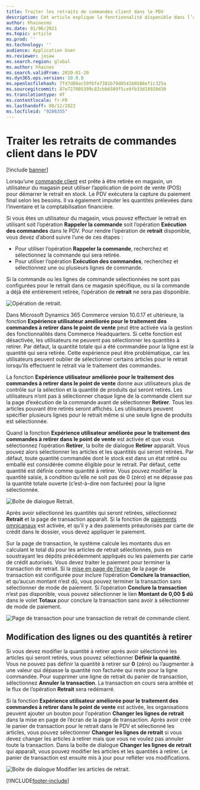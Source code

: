 ```yaml
---
title: Traiter les retraits de commandes client dans le PDV
description: Cet article explique la fonctionnalité disponible dans l’application de point de vente (PDV) pour traiter les retraits de commandes client.
author: hhainesms
ms.date: 01/06/2021
ms.topic: article
ms.prod: ''
ms.technology: ''
audience: Application User
ms.reviewer: josaw
ms.search.region: global
ms.author: hhaines
ms.search.validFrom: 2020-01-20
ms.dyn365.ops.version: 10.0.8
ms.openlocfilehash: 7fd7d08ac59f6fe7381b79d854160188ef1c325a
ms.sourcegitcommit: 87e727005399c82cbb6509f5ce9fb33d18928d30
ms.translationtype: HT
ms.contentlocale: fr-FR
ms.lasthandoff: 08/12/2022
ms.locfileid: "9286355"
---
```

# <a name="process-customer-order-pickups-in-pos"></a>Traiter les retraits de commandes client dans le PDV

[!include [banner](includes/banner.md)]

Lorsqu’une [commande client](customer-orders-overview.md) est prête à être retirée en magasin, un utilisateur du magasin peut utiliser l’application de point de vente (POS) pour démarrer le retrait en stock. Le PDV exécutera la capture du paiement final selon les besoins. Il va également imputer les quantités prélevées dans l’inventaire et la comptabilisation financière.

Si vous êtes un utilisateur du magasin, vous pouvez effectuer le retrait en utilisant soit l’opération **Rappeler la commande** soit l’opération **Exécution des commandes** dans le PDV. Pour rendre l’opération de **retrait** disponible, vous devez d’abord suivre l’une de ces étapes :

- Pour utiliser l’opération **Rappeler la commande**, recherchez et sélectionnez la commande qui sera retirée.
- Pour utiliser l’opération **Exécution des commandes**, recherchez et sélectionnez une ou plusieurs lignes de commande.

Si la commande ou les lignes de commande sélectionnées ne sont pas configurées pour le retrait dans ce magasin spécifique, ou si la commande a déjà été entièrement retirée, l’opération de **retrait** ne sera pas disponible.

![Opération de retrait.](media/pickupoperation.png)

Dans Microsoft Dynamics 365 Commerce version 10.0.17 et ultérieure, la fonction **Expérience utilisateur améliorée pour le traitement des commandes à retirer dans le point de vente** peut être activée via la gestion des fonctionnalités dans Commerce Headquarters. Si cette fonction est désactivée, les utilisateurs ne peuvent pas sélectionner les quantités à retirer. Par défaut, la quantité totale qui a été commandée pour la ligne est la quantité qui sera retirée. Cette expérience peut être problématique, car les utilisateurs peuvent oublier de sélectionner certains articles pour le retrait lorsqu’ils effectuent le retrait via le traitement des commandes.

La fonction **Expérience utilisateur améliorée pour le traitement des commandes à retirer dans le point de vente** donne aux utilisateurs plus de contrôle sur la sélection et la quantité de produits qui seront retirés. Les utilisateurs n’ont pas à sélectionner chaque ligne de la commande client sur la page d’exécution de la commande avant de sélectionner **Retirer**. Tous les articles pouvant être retirés seront affichés. Les utilisateurs peuvent spécifier plusieurs lignes pour le retrait même si une seule ligne de produits est sélectionnée.

Quand la fonction **Expérience utilisateur améliorée pour le traitement des commandes à retirer dans le point de vente** est activée et que vous sélectionnez l’opération **Retirer**, la boîte de dialogue **Retirer** apparaît. Vous pouvez alors sélectionner les articles et les quantités qui seront retirées. Par défaut, toute quantité commandée dont le stock est dans un état retiré ou emballé est considérée comme éligible pour le retrait. Par défaut, cette quantité est définie comme quantité à retirer. Vous pouvez modifier la quantité saisie, à condition qu’elle ne soit pas de 0 (zéro) et ne dépasse pas la quantité totale ouverte (c’est-à-dire non facturée) pour la ligne sélectionnée.

![Boîte de dialogue Retrait.](media/pickupselect.png)

Après avoir sélectionné les quantités qui seront retirées, sélectionnez **Retrait** et la page de transaction apparaît. Si la fonction de [paiements omnicanaux](omni-channel-payments.md) est activée, et qu’il y a des paiements préautorisés par carte de crédit dans le dossier, vous devez appliquer le paiement.

Sur la page de transaction, le système calcule les montants dus en calculant le total dû pour les articles de retrait sélectionnés, puis en soustrayant les dépôts précédemment appliqués ou les paiements par carte de crédit autorisés. Vous devez traiter le paiement pour terminer la transaction de retrait. Si la [mise en page de l’écran](pos-screen-layouts.md) de la page de transaction est configurée pour inclure l’opération **Conclure la transaction**, et qu’aucun montant n’est dû, vous pouvez terminer la transaction sans sélectionner de mode de paiement. Si l’opération **Conclure la transaction** n’est pas disponible, vous pouvez sélectionner le lien **Montant de 0,00 $ dû** dans le volet **Totaux** pour conclure la transaction sans avoir à sélectionner de mode de paiement.

![Page de transaction pour une transaction de retrait de commande client.](media/pickupcart.png)

## <a name="changing-pickup-lines-or-quantities"></a>Modification des lignes ou des quantités à retirer

Si vous devez modifier la quantité à retirer après avoir sélectionné les articles qui seront retirés, vous pouvez sélectionner **Définir la quantité**. Vous ne pouvez pas définir la quantité à retirer sur **0** (zéro) ou l’augmenter à une valeur qui dépasse la quantité non facturée qui reste pour la ligne commandée. Pour supprimer une ligne de retrait du panier de transaction, sélectionnez **Annuler la transaction**. La transaction en cours sera arrêtée et le flux de l’opération **Retrait** sera redémarré.

Si la fonction **Expérience utilisateur améliorée pour le traitement des commandes à retirer dans le point de vente** est activée, les organisations peuvent ajouter un bouton pour l’opération **Changer les lignes de retrait** dans la mise en page de l’écran de la page de transaction. Après avoir créé le panier de transaction pour le retrait dans le PDV et sélectionné les articles, vous pouvez sélectionner **Changer les lignes de retrait** si vous devez changer les articles à retirer mais que vous ne voulez pas annuler toute la transaction. Dans la boîte de dialogue **Changer les lignes de retrait** qui apparaît, vous pouvez modifier les articles et les quantités à retirer. Le panier de transaction est ensuite mis à jour pour refléter vos modifications.

![Boîte de dialogue Modifier les articles de retrait.](media/pickupchange.png)


[!INCLUDE[footer-include](../includes/footer-banner.md)]
